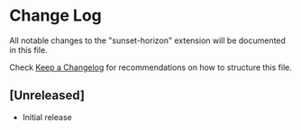# Change Log

All notable changes to the "sunset-horizon" extension will be documented in this file.

Check [Keep a Changelog](http://keepachangelog.com/) for recommendations on how to structure this file.

## [Unreleased]

- Initial release
